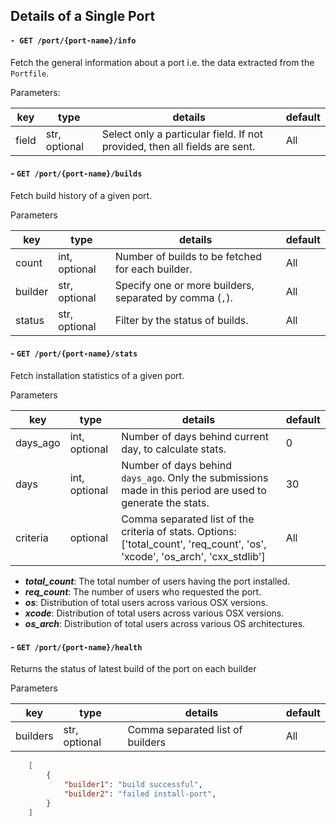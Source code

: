 ## Details of a Single Port

#### `- GET /port/{port-name}/info`

Fetch the general information about a port i.e. the data extracted from the `Portfile`.

Parameters:

| key | type | details | default |
|------|-----|----|----|
| field | str, optional | Select only a particular field. If not provided, then all fields are sent.| All |

#### - `GET /port/{port-name}/builds`

Fetch build history of a given port.

Parameters

| key | type | details | default |
|------|-----|----|----|
| count | int, optional | Number of builds to be fetched for each builder. | All |
| builder | str, optional | Specify one or more builders, separated by comma (`,`). | All |
| status | str, optional | Filter by the status of builds. | All |


#### - `GET /port/{port-name}/stats`

Fetch installation statistics of a given port.

Parameters

| key | type | details | default
|------|-----|----|----|
| days_ago | int, optional | Number of days behind current day, to calculate stats. | 0 |
| days | int, optional | Number of days behind `days_ago`. Only the submissions made in this period are used to generate the stats. | 30 |
| criteria | optional | Comma separated list of the criteria of stats. Options: ['total_count', 'req_count', 'os', 'xcode', 'os_arch', 'cxx_stdlib'] | All |
    
- ***total_count***: The total number of users having the port installed.
- ***req_count***: The number of users who requested the port.
- ***os***: Distribution of total users across various OSX versions.
- ***xcode***: Distribution of total users across various OSX versions.
- ***os_arch***: Distribution of total users across various OS architectures.


#### - `GET /port/{port-name}/health`

Returns the status of latest build of the port on each builder

Parameters

| key | type | details | default
|------|-----|----|----|
| builders | str, optional | Comma separated list of builders | All |

```json
    [
        {
            "builder1": "build successful",
            "builder2": "failed install-port",
        }
    ]
```